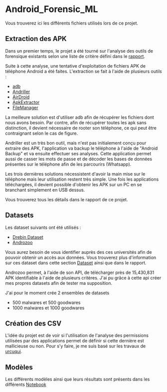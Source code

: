 # Android_Forensic_ML

Vous trouverez ici les différents fichiers utilisés lors de ce projet.

## Extraction des APK

Dans un premier temps, le projet a été tourné sur l'analyse des outils de forensique existants selon une liste de critère défini dans le  [rapport](https://github.com/panticne/Android_Forensic_ML/tree/main/Documentation).

Suite à cette analyse, une tentative d'exploitation de fichiers APK de téléphone Android a été faites. L'extraction se fait à l'aide de plusieurs outils :

- [adb](https://developer.android.com/studio/command-line/adb)
- [Andriller](https://github.com/den4uk/andriller)
- [AirDroid](https://play.google.com/store/apps/details?id=com.sand.airdroid&hl=fr_CH&gl=US)
- [ApkExtractor](https://play.google.com/store/apps/details?id=com.iraavanan.apkextractor&hl=en)
- [FileManager](https://play.google.com/store/apps/details?id=com.alphainventor.filemanager&hl=en_IN)

La meilleure solution est d'utiliser adb afin de récupérer les fichiers dont nous avons besoin. Par contre, afin de récupérer toutes les apk sans distinction, il devient nécessaire de rooter son téléphone, ce qui peut être contraignant selon le cas de figure.

Andriller est un très bon outil, mais n'est pas initialement conçu pour extraire des APK, l'application va backup le téléphone à l'aide de "Android Backup" et va ensuite effectuer ses analyses. Cette application permet aussi de casser les mots de passe et de décoder les bases de données présentes sur le téléphone afin de les parcourirs (Whatsapp).

Les trois dernières solutions nécessistent d'avoir la main mise sur le téléphone mais leur utilisation restent très simple. Une fois les applications téléchargées, il devient possible d'obtenir les APK sur un PC en se branchant simplement en USB dessus.

Vous trouverez tous les détails dans le rapport de ce projet.

## Datasets

Les dataset suivants ont été utilisés :


- [Drebin Dataset](https://www.sec.tu-bs.de/~danarp/drebin/)
- [Androzoo](https://androzoo.uni.lu/)


Vous aurez besoin de vous identifier auprès des ces universités afin de pouvoir obtenir un accès aux données. Vous trouverez plus d'information sur ces dataset dans cette section [Dataset](https://github.com/panticne/Android_Forensic_ML/tree/main/Code/datasets) ainsi que dans le rapport.

Androzoo permet, à l'aide de son API, de télécharger près de 15,430,831 APK identifiable à l'aide de plusieurs critères. J'ai pu grâce à cette api créer mes propres datasets afin de tester ma supposition.

J'ai pour le moment crée 2 ensembles de datasets
- 500 malwares et 500 goodwares
- 1000 malwares et 1000 goodwares

## Création des CSV

L'idée du projet est de voir si l'utilisation de l'analyse des permissions utilisées par des applications permet de définir si cette dernière est mallicieuse ou non. Pour s'y faire, je me suis basé sur les travaux de [urcuqui](https://github.com/urcuqui/WhiteHat/tree/master/Research/Android).

## Modèles

Les différents modèles ainsi que leurs résultats sont présents dans les différents [Notebook](https://github.com/panticne/Android_Forensic_ML/tree/main/Code/Notebook)
